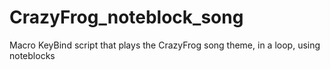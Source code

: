 # CrazyFrog_noteblock_song
Macro KeyBind script that plays the CrazyFrog song theme, in a loop, using noteblocks
